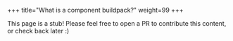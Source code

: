 +++
title="What is a component buildpack?"
weight=99
+++

<!--more-->

This page is a stub! Please feel free to open a PR to contribute this content, or check back later :)